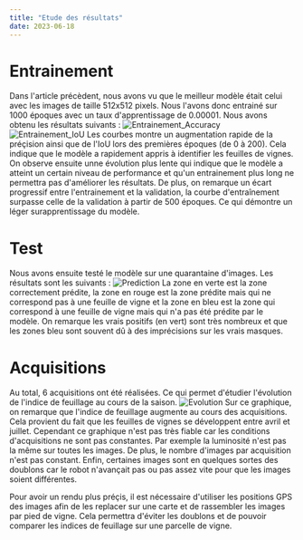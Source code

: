```yaml
---
title: "Etude des résultats"
date: 2023-06-18
---
```

# Entrainement
Dans l'article précèdent, nous avons vu que le meilleur modèle était celui avec les images de taille 512x512 pixels. Nous l'avons donc entrainé sur 1000 époques avec un taux d'apprentissage de 0.00001. Nous avons obtenu les résultats suivants :
![Entrainement_Accuracy](/images/Accuracy_training.png)
![Entrainement_IoU](/images/IoU_training.png)
Les courbes montre un augmentation rapide de la préçision ainsi que de l'IoU lors des premières époques (de 0 à 200). Cela indique que le modèle a rapidement appris à identifier les feuilles de vignes. On observe ensuite unne évolution plus lente qui indique que le modèle a atteint un certain niveau de performance et qu'un entrainement plus long ne permettra pas d'améliorer les résultats. De plus, on remarque un écart progressif entre l'entrainement et la validation, la courbe d'entraînement surpasse celle de la validation à partir de 500 époques. Ce qui démontre un léger surapprentissage du modèle.

# Test
Nous avons ensuite testé le modèle sur une quarantaine d'images. Les résultats sont les suivants :
![Prediction](/images/Prediction.jpg)
La zone en verte est la zone correctement prédite, la zone en rouge est la zone prédite mais qui ne correspond pas à une feuille de vigne et la zone en bleu est la zone qui correspond à une feuille de vigne mais qui n'a pas été prédite par le modèle. On remarque les vrais positifs (en vert) sont très nombreux et que les zones bleu sont souvent dû à des imprécisions sur les vrais masques.

# Acquisitions 
Au total, 6 acquisitions ont été réalisées. Ce qui permet d'étudier l'évolution de l'indice de feuillage au cours de la saison.
![Evolution](/images/Evolution.png)
Sur ce graphique, on remarque que l'indice de feuillage augmente au cours des acquisitions. Cela provient du fait que les feuilles de vignes se développent entre avril et juillet. Cependant ce graphique n'est pas très fiable car les conditions d'acquisitions ne sont pas constantes. Par exemple la luminosité n'est pas la même sur toutes les images. De plus, le nombre d'images par acquisition n'est pas constant. Enfin, certaines images sont en quelques sortes des doublons car le robot n'avançait pas ou pas assez vite pour que les images soient différentes.

Pour avoir un rendu plus préçis, il est nécessaire d'utiliser les positions GPS des images afin de les replacer sur une carte et de rassembler les images par pied de vigne. Cela permettra d'éviter les doublons et de pouvoir comparer les indices de feuillage sur une parcelle de vigne.
